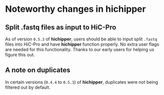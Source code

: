 # Noteworthy changes in hichipper

## Split .fastq files as input to HiC-Pro

As of version `0.5.3` of **hichipper**, users should be able to input split `.fastq` files into HiC-Pro
and have **hichipper** function properly. No extra user flags are needed for this functionality. Thanks
to our early users for helping us figure this out. 

## A note on duplicates

In certain versions (`0.4.4` to `0.5.3`) of **hichipper**, duplicates were not being filtered out 
by default. 
